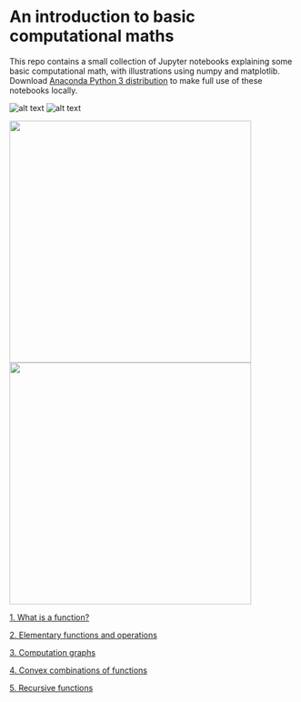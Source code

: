 # An introduction to basic computational maths
This repo contains a small collection of Jupyter notebooks explaining some basic computational math, with illustrations using numpy and matplotlib.  Download [Anaconda Python 3 distribution](https://www.anaconda.com/download/#macos) to make full use of these notebooks locally.


![alt text](https://github.com/jermwatt/computational_maths/blob/master/demo_images/Nurgetson.gif) ![alt text](https://github.com/jermwatt/computational_maths/blob/master/demo_images/hyper.gif)



<img src="https://github.com/jermwatt/computational_maths/blob/master/demo_images/Nurgetson.gif" width="425"/> <img src="image2.png" width="425"/> 





[1.  What is a function?](https://nbviewer.jupyter.org/github/jermwatt/computational_maths/blob/master/compmaths_notebooks/Part_1_mathematical_functions.ipynb)


[2.  Elementary functions and operations](https://nbviewer.jupyter.org/github/jermwatt/computational_maths/blob/master/compmaths_notebooks/Part_2_elementary_components.ipynb)


[3.  Computation graphs](https://nbviewer.jupyter.org/github/jermwatt/computational_maths/blob/master/compmaths_notebooks/Part_3_constructing_functions.ipynb)


[4.  Convex combinations of functions](https://nbviewer.jupyter.org/github/jermwatt/computational_maths/blob/master/compmaths_notebooks/Part_4_convex_combinations.ipynb)


[5.  Recursive functions](https://nbviewer.jupyter.org/github/jermwatt/computational_maths/blob/master/compmaths_notebooks/Part_5_recursive_functions.ipynb)
